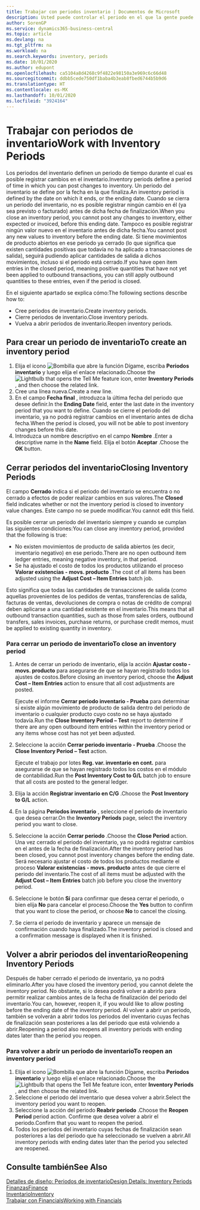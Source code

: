 ```yaml
---
title: Trabajar con periodos inventario | Documentos de Microsoft
description: Usted puede controlar el periodo en el que la gente puede registrar cambios en el inventario mediante la definición de periodos de inventario.
author: SorenGP
ms.service: dynamics365-business-central
ms.topic: article
ms.devlang: na
ms.tgt_pltfrm: na
ms.workload: na
ms.search.keywords: inventory, periods
ms.date: 10/01/2020
ms.author: edupont
ms.openlocfilehash: ca5104a8d4268c9f4822e98150a3e969c6c66d48
ms.sourcegitcommit: ddbb5cede750df1baba4b3eab8fbed6744b5b9d6
ms.translationtype: HT
ms.contentlocale: es-MX
ms.lasthandoff: 10/01/2020
ms.locfileid: "3924164"
---
```

# <a name="work-with-inventory-periods"></a><span data-ttu-id="0ad75-103">Trabajar con periodos de inventario</span><span class="sxs-lookup"><span data-stu-id="0ad75-103">Work with Inventory Periods</span></span>
<span data-ttu-id="0ad75-104">Los periodos del inventario definen un periodo de tiempo durante el cual es posible registrar cambios en el inventario.</span><span class="sxs-lookup"><span data-stu-id="0ad75-104">Inventory periods define a period of time in which you can post changes to inventory.</span></span> <span data-ttu-id="0ad75-105">Un periodo del inventario se define por la fecha en la que finaliza.</span><span class="sxs-lookup"><span data-stu-id="0ad75-105">An inventory period is defined by the date on which it ends, or the ending date.</span></span> <span data-ttu-id="0ad75-106">Cuando se cierra un periodo del inventario, no es posible registrar ningún cambio en él (ya sea previsto o facturado) antes de dicha fecha de finalización.</span><span class="sxs-lookup"><span data-stu-id="0ad75-106">When you close an inventory period, you cannot post any changes to inventory, either expected or invoiced, before this ending date.</span></span> <span data-ttu-id="0ad75-107">Tampoco es posible registrar ningún valor nuevo en el inventario antes de dicha fecha.</span><span class="sxs-lookup"><span data-stu-id="0ad75-107">You cannot post any new values to inventory before the ending date.</span></span> <span data-ttu-id="0ad75-108">Si tiene movimientos de producto abiertos en ese periodo ya cerrado (lo que significa que existen cantidades positivas que todavía no ha aplicado a transacciones de salida), seguirá pudiendo aplicar cantidades de salida a dichos movimientos, incluso si el periodo está cerrado.</span><span class="sxs-lookup"><span data-stu-id="0ad75-108">If you have open item entries in the closed period, meaning positive quantities that have not yet been applied to outbound transactions, you can still apply outbound quantities to these entries, even if the period is closed.</span></span>  

<span data-ttu-id="0ad75-109">En el siguiente apartado se explica cómo:</span><span class="sxs-lookup"><span data-stu-id="0ad75-109">The following sections describe how to:</span></span>

* <span data-ttu-id="0ad75-110">Cree periodos de inventario.</span><span class="sxs-lookup"><span data-stu-id="0ad75-110">Create inventory periods.</span></span>  
* <span data-ttu-id="0ad75-111">Cierre periodos de inventario.</span><span class="sxs-lookup"><span data-stu-id="0ad75-111">Close inventory periods.</span></span>  
* <span data-ttu-id="0ad75-112">Vuelva a abrir periodos de inventario.</span><span class="sxs-lookup"><span data-stu-id="0ad75-112">Reopen inventory periods.</span></span>  

## <a name="to-create-an-inventory-period"></a><span data-ttu-id="0ad75-113">Para crear un periodo de inventario</span><span class="sxs-lookup"><span data-stu-id="0ad75-113">To create an inventory period</span></span>  
1. <span data-ttu-id="0ad75-114">Elija el icono ![Bombilla que abre la función Dígame](media/ui-search/search_small.png "Dígame qué desea hacer"), escriba **Periodos inventario** y luego elija el enlace relacionado.</span><span class="sxs-lookup"><span data-stu-id="0ad75-114">Choose the ![Lightbulb that opens the Tell Me feature](media/ui-search/search_small.png "Tell me what you want to do") icon, enter **Inventory Periods** , and then choose the related link.</span></span>  
2. <span data-ttu-id="0ad75-115">Cree una línea nueva.</span><span class="sxs-lookup"><span data-stu-id="0ad75-115">Create a new line.</span></span>  
3. <span data-ttu-id="0ad75-116">En el campo **Fecha final** , introduzca la última fecha del periodo que desee definir.</span><span class="sxs-lookup"><span data-stu-id="0ad75-116">In the **Ending Date** field, enter the last date in the inventory period that you want to define.</span></span> <span data-ttu-id="0ad75-117">Cuando se cierre el periodo del inventario, ya no podrá registrar cambios en el inventario antes de dicha fecha.</span><span class="sxs-lookup"><span data-stu-id="0ad75-117">When the period is closed, you will not be able to post inventory changes before this date.</span></span>  
4. <span data-ttu-id="0ad75-118">Introduzca un nombre descriptivo en el campo **Nombre** .</span><span class="sxs-lookup"><span data-stu-id="0ad75-118">Enter a descriptive name in the **Name** field.</span></span> <span data-ttu-id="0ad75-119">Elija el botón **Aceptar** .</span><span class="sxs-lookup"><span data-stu-id="0ad75-119">Choose the **OK** button.</span></span>  

## <a name="closing-inventory-periods"></a><span data-ttu-id="0ad75-120">Cerrar periodos del inventario</span><span class="sxs-lookup"><span data-stu-id="0ad75-120">Closing Inventory Periods</span></span>  
<span data-ttu-id="0ad75-121">El campo **Cerrado** indica si el periodo del inventario se encuentra o no cerrado a efectos de poder realizar cambios en sus valores.</span><span class="sxs-lookup"><span data-stu-id="0ad75-121">The **Closed** field indicates whether or not the inventory period is closed to inventory value changes.</span></span> <span data-ttu-id="0ad75-122">Este campo no se puede modificar.</span><span class="sxs-lookup"><span data-stu-id="0ad75-122">You cannot edit this field.</span></span>  

<span data-ttu-id="0ad75-123">Es posible cerrar un periodo del inventario siempre y cuando se cumplan las siguientes condiciones:</span><span class="sxs-lookup"><span data-stu-id="0ad75-123">You can close any inventory period, provided that the following is true:</span></span>  

* <span data-ttu-id="0ad75-124">No existen movimientos de producto de salida abiertos (es decir, inventario negativo) en ese periodo.</span><span class="sxs-lookup"><span data-stu-id="0ad75-124">There are no open outbound item ledger entries, meaning negative inventory, in that period.</span></span>  
* <span data-ttu-id="0ad75-125">Se ha ajustado el costo de todos los productos utilizando el proceso **Valorar existencias - movs. producto** .</span><span class="sxs-lookup"><span data-stu-id="0ad75-125">The cost of all items has been adjusted using the **Adjust Cost – Item Entries** batch job.</span></span>  

<span data-ttu-id="0ad75-126">Esto significa que todas las cantidades de transacciones de salida (como aquellas provenientes de los pedidos de ventas, transferencias de salida, facturas de ventas, devoluciones de compra o notas de crédito de compra) deben aplicarse a una cantidad existente en el inventario.</span><span class="sxs-lookup"><span data-stu-id="0ad75-126">This means that all outbound transaction quantities, such as those from sales orders, outbound transfers, sales invoices, purchase returns, or purchase credit memos, must be applied to existing quantity in inventory.</span></span>  

### <a name="to-close-an-inventory-period"></a><span data-ttu-id="0ad75-127">Para cerrar un periodo de inventario</span><span class="sxs-lookup"><span data-stu-id="0ad75-127">To close an inventory period</span></span>  
1. <span data-ttu-id="0ad75-128">Antes de cerrar un periodo de inventario, elija la acción **Ajustar costo - movs. producto** para asegurarse de que se hayan registrado todos los ajustes de costos.</span><span class="sxs-lookup"><span data-stu-id="0ad75-128">Before closing an inventory period, choose the **Adjust Cost – Item Entries** action to ensure that all cost adjustments are posted.</span></span>

     <span data-ttu-id="0ad75-129">Ejecute el informe **Cerrar periodo inventario - Prueba** para determinar si existe algún movimiento de producto de salida dentro del periodo de inventario o cualquier producto cuyo costo no se haya ajustado todavía.</span><span class="sxs-lookup"><span data-stu-id="0ad75-129">Run the **Close Inventory Period – Test** report to determine if there are any open outbound item entries within the inventory period or any items whose cost has not yet been adjusted.</span></span>  
2. <span data-ttu-id="0ad75-130">Seleccione la acción **Cerrar periodo inventario - Prueba** .</span><span class="sxs-lookup"><span data-stu-id="0ad75-130">Choose the **Close Inventory Period – Test** action.</span></span>  

     <span data-ttu-id="0ad75-131">Ejecute el trabajo por lotes **Reg. var. inventario en cont.** para asegurarse de que se hayan registrado todos los costos en el módulo de contabilidad.</span><span class="sxs-lookup"><span data-stu-id="0ad75-131">Run the **Post Inventory Cost to G/L** batch job to ensure that all costs are posted to the general ledger.</span></span>  
3. <span data-ttu-id="0ad75-132">Elija la acción **Registrar inventario en C/G** .</span><span class="sxs-lookup"><span data-stu-id="0ad75-132">Choose the **Post Inventory to G/L** action.</span></span>  
4. <span data-ttu-id="0ad75-133">En la página **Periodos inventario** , seleccione el periodo de inventario que desea cerrar.</span><span class="sxs-lookup"><span data-stu-id="0ad75-133">On the **Inventory Periods** page, select the inventory period you want to close.</span></span>  
5. <span data-ttu-id="0ad75-134">Seleccione la acción **Cerrar periodo** .</span><span class="sxs-lookup"><span data-stu-id="0ad75-134">Choose the **Close Period** action.</span></span> <span data-ttu-id="0ad75-135">Una vez cerrado el periodo del inventario, ya no podrá registrar cambios en el antes de la fecha de finalización.</span><span class="sxs-lookup"><span data-stu-id="0ad75-135">After the inventory period has been closed, you cannot post inventory changes before the ending date.</span></span> <span data-ttu-id="0ad75-136">Será necesario ajustar el costo de todos los productos mediante el proceso **Valorar existencias - movs. producto** antes de que cierre el periodo del inventario.</span><span class="sxs-lookup"><span data-stu-id="0ad75-136">The cost of all items must be adjusted with the **Adjust Cost – Item Entries** batch job before you close the inventory period.</span></span>  
6. <span data-ttu-id="0ad75-137">Seleccione le botón **Sí** para confirmar que desea cerrar el periodo, o bien elija **No** para cancelar el proceso.</span><span class="sxs-lookup"><span data-stu-id="0ad75-137">Choose the **Yes** button to confirm that you want to close the period, or choose **No** to cancel the closing.</span></span>  
7. <span data-ttu-id="0ad75-138">Se cierra el periodo de inventario y aparece un mensaje de confirmación cuando haya finalizado.</span><span class="sxs-lookup"><span data-stu-id="0ad75-138">The inventory period is closed and a confirmation message is displayed when it is finished.</span></span>  

## <a name="reopening-inventory-periods"></a><span data-ttu-id="0ad75-139">Volver a abrir periodos del inventario</span><span class="sxs-lookup"><span data-stu-id="0ad75-139">Reopening Inventory Periods</span></span>  
<span data-ttu-id="0ad75-140">Después de haber cerrado el periodo de inventario, ya no podrá eliminarlo.</span><span class="sxs-lookup"><span data-stu-id="0ad75-140">After you have closed the inventory period, you cannot delete the inventory period.</span></span> <span data-ttu-id="0ad75-141">No obstante, si lo desea podrá volver a abrirlo para permitir realizar cambios antes de la fecha de finalización del periodo del inventario.</span><span class="sxs-lookup"><span data-stu-id="0ad75-141">You can, however, reopen it, if you would like to allow posting before the ending date of the inventory period.</span></span> <span data-ttu-id="0ad75-142">Al volver a abrir un periodo, también se volverán a abrir todos los periodos del inventario cuyas fechas de finalización sean posteriores a las del periodo que está volviendo a abrir.</span><span class="sxs-lookup"><span data-stu-id="0ad75-142">Reopening a period also reopens all inventory periods with ending dates later than the period you reopen.</span></span>  

### <a name="to-reopen-an-inventory-period"></a><span data-ttu-id="0ad75-143">Para volver a abrir un periodo de inventario</span><span class="sxs-lookup"><span data-stu-id="0ad75-143">To reopen an inventory period</span></span>  
1. <span data-ttu-id="0ad75-144">Elija el icono ![Bombilla que abre la función Dígame](media/ui-search/search_small.png "Dígame qué desea hacer"), escriba **Periodos inventario** y luego elija el enlace relacionado.</span><span class="sxs-lookup"><span data-stu-id="0ad75-144">Choose the ![Lightbulb that opens the Tell Me feature](media/ui-search/search_small.png "Tell me what you want to do") icon, enter **Inventory Periods** , and then choose the related link.</span></span>  
2. <span data-ttu-id="0ad75-145">Seleccione el periodo del inventario que desea volver a abrir.</span><span class="sxs-lookup"><span data-stu-id="0ad75-145">Select the inventory period you want to reopen.</span></span>  
3. <span data-ttu-id="0ad75-146">Seleccione la acción del periodo **Reabrir periodo** .</span><span class="sxs-lookup"><span data-stu-id="0ad75-146">Choose the **Reopen Period** period action.</span></span> <span data-ttu-id="0ad75-147">Confirme que desea volver a abrir el periodo.</span><span class="sxs-lookup"><span data-stu-id="0ad75-147">Confirm that you want to reopen the period.</span></span>  
4. <span data-ttu-id="0ad75-148">Todos los periodos del inventario cuyas fechas de finalización sean posteriores a las del periodo que ha seleccionado se vuelven a abrir.</span><span class="sxs-lookup"><span data-stu-id="0ad75-148">All inventory periods with ending dates later than the period you selected are reopened.</span></span>  

## <a name="see-also"></a><span data-ttu-id="0ad75-149">Consulte también</span><span class="sxs-lookup"><span data-stu-id="0ad75-149">See Also</span></span>  
[<span data-ttu-id="0ad75-150">Detalles de diseño: Periodos de inventario</span><span class="sxs-lookup"><span data-stu-id="0ad75-150">Design Details: Inventory Periods</span></span>](design-details-inventory-periods.md)  
[<span data-ttu-id="0ad75-151">Finanzas</span><span class="sxs-lookup"><span data-stu-id="0ad75-151">Finance</span></span>](finance.md)  
[<span data-ttu-id="0ad75-152">Inventario</span><span class="sxs-lookup"><span data-stu-id="0ad75-152">Inventory</span></span>](inventory-manage-inventory.md)  
[<span data-ttu-id="0ad75-153">Trabajar con Financials</span><span class="sxs-lookup"><span data-stu-id="0ad75-153">Working with Financials</span></span>](ui-work-product.md)
